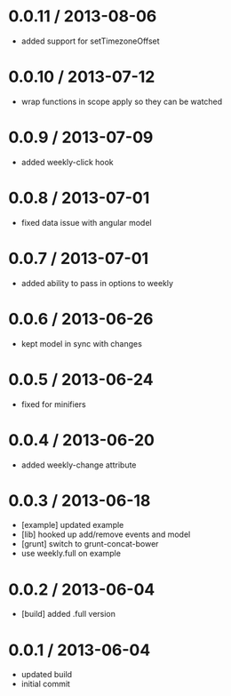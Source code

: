 
0.0.11 / 2013-08-06 
==================

  * added support for setTimezoneOffset

0.0.10 / 2013-07-12 
==================

  * wrap functions in scope apply so they can be watched

0.0.9 / 2013-07-09 
==================

  * added weekly-click hook

0.0.8 / 2013-07-01 
==================

  * fixed data issue with angular model

0.0.7 / 2013-07-01 
==================

  * added ability to pass in options to weekly

0.0.6 / 2013-06-26 
==================

  * kept model in sync with changes

0.0.5 / 2013-06-24 
==================

  * fixed for minifiers

0.0.4 / 2013-06-20 
==================

  * added weekly-change attribute

0.0.3 / 2013-06-18 
==================

  * [example] updated example
  * [lib] hooked up add/remove events and model
  * [grunt] switch to grunt-concat-bower
  * use weekly.full on example

0.0.2 / 2013-06-04 
==================

  * [build] added .full version

0.0.1 / 2013-06-04 
==================

  * updated build
  * initial commit
